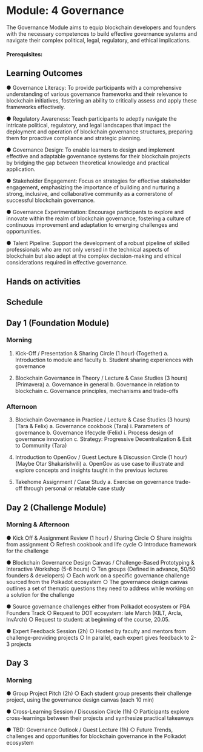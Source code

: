 # Module: 4 Governance

The Governance Module aims to equip blockchain developers and founders with the necessary competences to build effective governance systems and navigate their complex political, legal, regulatory, and ethical implications.


#### Prerequisites:

## Learning Outcomes

● Governance Literacy: To provide participants with a comprehensive understanding of various governance frameworks and their relevance to blockchain initiatives, fostering an ability to critically assess and apply these frameworks effectively.

● Regulatory Awareness: Teach participants to adeptly navigate the intricate political, regulatory, and legal landscapes that impact the deployment and operation of blockchain governance structures, preparing them for proactive compliance and strategic planning.

● Governance Design: To enable learners to design and implement effective and adaptable governance systems for their blockchain projects by bridging the gap between theoretical knowledge and practical application.

● Stakeholder Engagement: Focus on strategies for effective stakeholder engagement, emphasizing the importance of building and nurturing a strong, inclusive, and collaborative community as a cornerstone of successful blockchain governance.
  
● Governance Experimentation: Encourage participants to explore and innovate within the realm of blockchain governance, fostering a culture of continuous improvement and adaptation to emerging challenges and opportunities.

● Talent Pipeline: Support the development of a robust pipeline of skilled professionals who are not only versed in the technical aspects of blockchain but also adept at the complex decision-making and ethical considerations required in effective governance.

## Hands on activities

## Schedule

## Day 1 (Foundation Module)

### Morning

1. Kick-Off / Presentation & Sharing Circle (1 hour) (Together)
    a. Introduction to module and faculty
    b. Student sharing experiences with governance

2. Blockchain Governance in Theory / Lecture & Case Studies (3 hours) (Primavera)
    a. Governance in general
    b. Governance in relation to blockchain
    c. Governance principles, mechanisms and trade-offs

### Afternoon

3. Blockchain Governance in Practice / Lecture & Case Studies (3 hours) (Tara & Felix)
    a. Governance cookbook (Tara)
        i. Parameters of governance
    b. Governance lifecycle (Felix)
        i. Process design of governance innovation
    c. Strategy: Progressive Decentralization & Exit to Community (Tara)

4. Introduction to OpenGov / Guest Lecture & Discussion Circle (1 hour) (Maybe Otar Shakarishvili)
    a. OpenGov as use case to illustrate and explore concepts and insights taught in the previous lectures

5. Takehome Assignment / Case Study
    a. Exercise on governance trade-off through personal or relatable case study

## Day 2 (Challenge Module)

### Morning & Afternoon

● Kick Off & Assignment Review (1 hour) / Sharing Circle
    ○ Share insights from assignment
    ○ Refresh cookbook and life cycle
    ○ Introduce framework for the challenge

● Blockchain Governance Design Canvas / Challenge-Based Prototyping & Interactive Workshop (5-6 hours)
    ○ Ten groups (Defined in advance, 50/50 founders & developers)
    ○ Each work on a specific governance challenge sourced from the Polkadot ecosystem
    ○ The governance design canvas outlines a set of thematic questions they need to address while working on a solution for the challenge

● Source governance challenges either from Polkadot ecosystem or PBA Founders Track
    ○ Request to DOT ecosystem: late March (KILT, Arcla, InvArch)
    ○ Request to student: at beginning of the course, 20.05.

● Expert Feedback Session (2h)
    ○ Hosted by faculty and mentors from challenge-providing projects
    ○ In parallel, each expert gives feedback to 2-3 projects

## Day 3

### Morning

● Group Project Pitch (2h)
    ○ Each student group presents their challenge project, using the governance design canvas (each 10 min)

● Cross-Learning Session / Discussion Circle (1h)
    ○ Participants explore cross-learnings between their projects and synthesize practical takeaways

● TBD: Governance Outlook / Guest Lecture (1h)
    ○ Future Trends, challenges and opportunities for blockchain governance in the Polkadot ecosystem